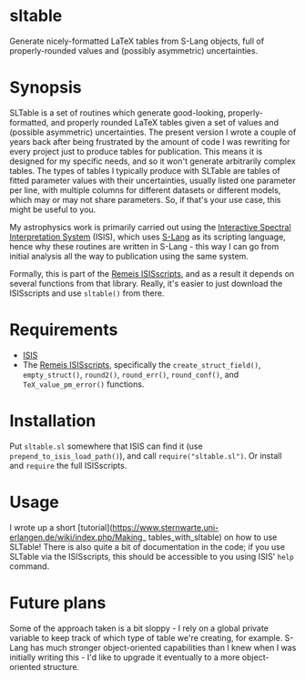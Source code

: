 # sltable
Generate nicely-formatted LaTeX tables from S-Lang objects, full of
properly-rounded values and (possibly asymmetric) uncertainties.

# Synopsis
SLTable is a set of routines which generate good-looking,
properly-formatted, and properly rounded LaTeX tables given a set of
values and (possible asymmetric) uncertainties. The present version
I wrote a couple of years back after being frustrated by the amount
of code I was rewriting for every project just to produce tables for
publication. This means it is designed for my specific needs, and so it
won't generate arbitrarily complex tables. The types of tables I
typically produce with SLTable are tables of fitted parameter values
with their uncertainties, usually listed one parameter per line, with
multiple columns for different datasets or different models, which may
or may not share parameters. So, if that's your use case, this might be
useful to you.

My astrophysics work is primarily carried out using the [Interactive
Spectral Interpretation System](https://space.mit.edu/CXC/isis/)
(ISIS), which uses [S-Lang](http://www.jedsoft.org/slang/) as
its scripting language, hence why these routines are written in
S-Lang - this way I can go from initial analysis all the way to
publication using the same system.

Formally, this is part of the [Remeis
ISISscripts](https://www.sternwarte.uni-erlangen.de/isis/), and as a
result it depends on several functions from that library. Really, it's
easier to just download the ISISscripts and use `sltable()` from there.

# Requirements
- [ISIS](https://space.mit.edu/CXC/isis/)
- The [Remeis
ISISscripts](https://www.sternwarte.uni-erlangen.de/isis/),
specifically the `create_struct_field()`, `empty_struct()`, `round2()`,
`round_err()`, `round_conf()`, and `TeX_value_pm_error()` functions.

# Installation
Put `sltable.sl` somewhere that ISIS can find it (use
`prepend_to_isis_load_path()`), and call `require("sltable.sl")`. Or
install and `require` the full ISISscripts.

# Usage
I wrote up a short
[tutorial](https://www.sternwarte.uni-erlangen.de/wiki/index.php/Making_
tables_with_sltable) on how to use SLTable! There is also quite a bit of
documentation in the code; if you use SLTable via the ISISscripts, this
should be accessible to you using ISIS' `help` command.

# Future plans
Some of the approach taken is a bit sloppy - I rely on a global private
variable to keep track of which type of table we're creating, for
example. S-Lang has much stronger object-oriented capabilities than
I knew when I was initially writing this - I'd like to upgrade it
eventually to a more object-oriented structure.

